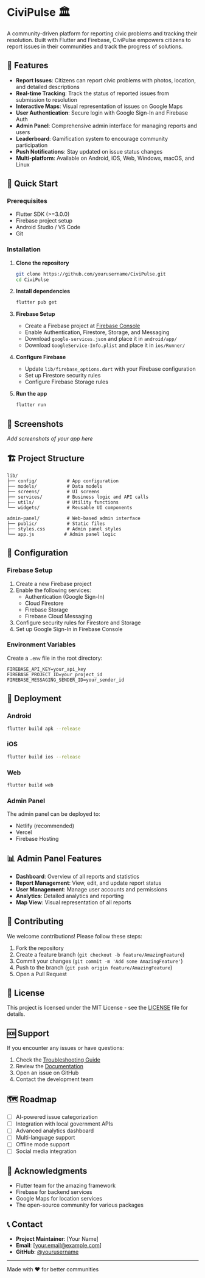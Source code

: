 # CiviPulse 🏛️

A community-driven platform for reporting civic problems and tracking their resolution. Built with Flutter and Firebase, CiviPulse empowers citizens to report issues in their communities and track the progress of solutions.

## 🌟 Features

- **Report Issues**: Citizens can report civic problems with photos, location, and detailed descriptions
- **Real-time Tracking**: Track the status of reported issues from submission to resolution
- **Interactive Maps**: Visual representation of issues on Google Maps
- **User Authentication**: Secure login with Google Sign-In and Firebase Auth
- **Admin Panel**: Comprehensive admin interface for managing reports and users
- **Leaderboard**: Gamification system to encourage community participation
- **Push Notifications**: Stay updated on issue status changes
- **Multi-platform**: Available on Android, iOS, Web, Windows, macOS, and Linux

## 🚀 Quick Start

### Prerequisites

- Flutter SDK (>=3.0.0)
- Firebase project setup
- Android Studio / VS Code
- Git

### Installation

1. **Clone the repository**
   ```bash
   git clone https://github.com/yourusername/CiviPulse.git
   cd CiviPulse
   ```

2. **Install dependencies**
   ```bash
   flutter pub get
   ```

3. **Firebase Setup**
   - Create a Firebase project at [Firebase Console](https://console.firebase.google.com/)
   - Enable Authentication, Firestore, Storage, and Messaging
   - Download `google-services.json` and place it in `android/app/`
   - Download `GoogleService-Info.plist` and place it in `ios/Runner/`

4. **Configure Firebase**
   - Update `lib/firebase_options.dart` with your Firebase configuration
   - Set up Firestore security rules
   - Configure Firebase Storage rules

5. **Run the app**
   ```bash
   flutter run
   ```

## 📱 Screenshots

*Add screenshots of your app here*

## 🏗️ Project Structure

```
lib/
├── config/           # App configuration
├── models/           # Data models
├── screens/          # UI screens
├── services/         # Business logic and API calls
├── utils/            # Utility functions
└── widgets/          # Reusable UI components

admin-panel/          # Web-based admin interface
├── public/           # Static files
├── styles.css        # Admin panel styles
└── app.js           # Admin panel logic
```

## 🔧 Configuration

### Firebase Setup
1. Create a new Firebase project
2. Enable the following services:
   - Authentication (Google Sign-In)
   - Cloud Firestore
   - Firebase Storage
   - Firebase Cloud Messaging
3. Configure security rules for Firestore and Storage
4. Set up Google Sign-In in Firebase Console

### Environment Variables
Create a `.env` file in the root directory:
```
FIREBASE_API_KEY=your_api_key
FIREBASE_PROJECT_ID=your_project_id
FIREBASE_MESSAGING_SENDER_ID=your_sender_id
```

## 🚀 Deployment

### Android
```bash
flutter build apk --release
```

### iOS
```bash
flutter build ios --release
```

### Web
```bash
flutter build web
```

### Admin Panel
The admin panel can be deployed to:
- Netlify (recommended)
- Vercel
- Firebase Hosting

## 📊 Admin Panel Features

- **Dashboard**: Overview of all reports and statistics
- **Report Management**: View, edit, and update report status
- **User Management**: Manage user accounts and permissions
- **Analytics**: Detailed analytics and reporting
- **Map View**: Visual representation of all reports

## 🤝 Contributing

We welcome contributions! Please follow these steps:

1. Fork the repository
2. Create a feature branch (`git checkout -b feature/AmazingFeature`)
3. Commit your changes (`git commit -m 'Add some AmazingFeature'`)
4. Push to the branch (`git push origin feature/AmazingFeature`)
5. Open a Pull Request

## 📝 License

This project is licensed under the MIT License - see the [LICENSE](LICENSE) file for details.

## 🆘 Support

If you encounter any issues or have questions:

1. Check the [Troubleshooting Guide](TROUBLESHOOTING_GUIDE.md)
2. Review the [Documentation](COMPREHENSIVE_DOCUMENTATION.md)
3. Open an issue on GitHub
4. Contact the development team

## 🗺️ Roadmap

- [ ] AI-powered issue categorization
- [ ] Integration with local government APIs
- [ ] Advanced analytics dashboard
- [ ] Multi-language support
- [ ] Offline mode support
- [ ] Social media integration

## 🙏 Acknowledgments

- Flutter team for the amazing framework
- Firebase for backend services
- Google Maps for location services
- The open-source community for various packages

## 📞 Contact

- **Project Maintainer**: [Your Name]
- **Email**: [your.email@example.com]
- **GitHub**: [@yourusername](https://github.com/yourusername)

---

Made with ❤️ for better communities
 
